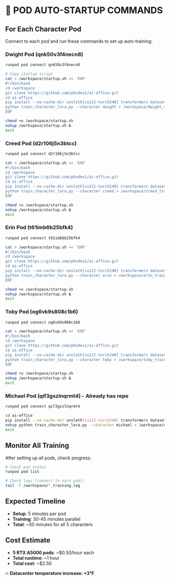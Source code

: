 # 🤖 POD AUTO-STARTUP COMMANDS

## For Each Character Pod

Connect to each pod and run these commands to set up auto-training:

### Dwight Pod (qnk50v3f4necn8)
```bash
runpod pod connect qnk50v3f4necn8

# Copy startup script
cat > /workspace/startup.sh << 'EOF'
#!/bin/bash
cd /workspace
git clone https://github.com/phxdev1/ai-office.git
cd ai-office
pip install --no-cache-dir unsloth[cu121-torch240] transformers datasets trl torch
python train_character_lora.py --character dwight > /workspace/dwight_training.log 2>&1
EOF

chmod +x /workspace/startup.sh
nohup /workspace/startup.sh &
exit
```

### Creed Pod (d2r106j5n3btcc)
```bash
runpod pod connect d2r106j5n3btcc

cat > /workspace/startup.sh << 'EOF'
#!/bin/bash
cd /workspace
git clone https://github.com/phxdev1/ai-office.git
cd ai-office
pip install --no-cache-dir unsloth[cu121-torch240] transformers datasets trl torch
python train_character_lora.py --character creed > /workspace/creed_training.log 2>&1
EOF

chmod +x /workspace/startup.sh
nohup /workspace/startup.sh &
exit
```

### Erin Pod (t61imb6b25bfk4)
```bash
runpod pod connect t61imb6b25bfk4

cat > /workspace/startup.sh << 'EOF'
#!/bin/bash
cd /workspace
git clone https://github.com/phxdev1/ai-office.git
cd ai-office
pip install --no-cache-dir unsloth[cu121-torch240] transformers datasets trl torch
python train_character_lora.py --character erin > /workspace/erin_training.log 2>&1
EOF

chmod +x /workspace/startup.sh
nohup /workspace/startup.sh &
exit
```

### Toby Pod (og6vk9s808c1b6)
```bash
runpod pod connect og6vk9s808c1b6

cat > /workspace/startup.sh << 'EOF'
#!/bin/bash
cd /workspace
git clone https://github.com/phxdev1/ai-office.git
cd ai-office
pip install --no-cache-dir unsloth[cu121-torch240] transformers datasets trl torch
python train_character_lora.py --character toby > /workspace/toby_training.log 2>&1
EOF

chmod +x /workspace/startup.sh
nohup /workspace/startup.sh &
exit
```

### Michael Pod (qif3gszlnqrmt4) - Already has repo
```bash
runpod pod connect qif3gszlnqrmt4

cd ai-office
pip install --no-cache-dir unsloth[cu121-torch240] transformers datasets trl torch
nohup python train_character_lora.py --character michael > /workspace/michael_training.log 2>&1 &
exit
```

## Monitor All Training
After setting up all pods, check progress:

```bash
# Check pod status
runpod pod list

# Check logs (connect to each pod):
tail -f /workspace/*_training.log
```

## Expected Timeline
- **Setup**: 5 minutes per pod
- **Training**: 30-45 minutes parallel
- **Total**: ~50 minutes for all 5 characters

## Cost Estimate
- **5 RTX A5000 pods**: ~$0.50/hour each
- **Total runtime**: ~1 hour
- **Total cost**: ~$2.50

🔥 **Datacenter temperature increase: +3°F**